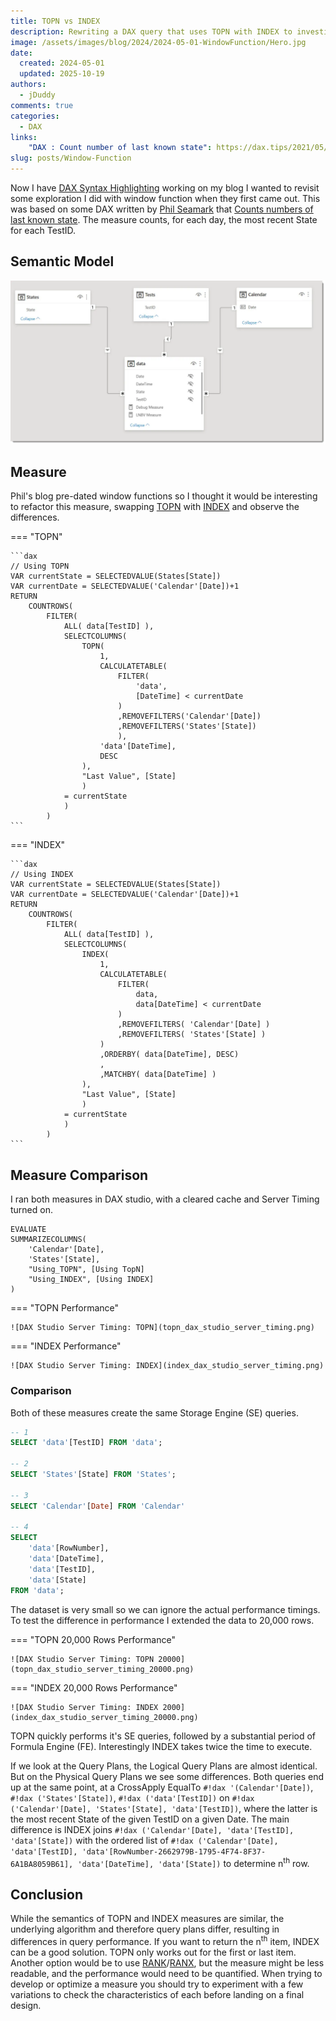 ```yaml
---
title: TOPN vs INDEX
description: Rewriting a DAX query that uses TOPN with INDEX to investigate ease of use and performance characteristics
image: /assets/images/blog/2024/2024-05-01-WindowFunction/Hero.jpg
date:
  created: 2024-05-01
  updated: 2025-10-19
authors:
  - jDuddy
comments: true
categories:
  - DAX
links:
    "DAX : Count number of last known state": https://dax.tips/2021/05/17/dax-count-number-of-last-known-state/
slug: posts/Window-Function
---
```


Now I have [DAX Syntax Highlighting](https://evaluationcontext.github.io/posts/Syntax-Highlight-DAX/) working on my blog I wanted to revisit some exploration I did with window function when they first came out. This was based on some DAX written by [Phil Seamark](https://www.linkedin.com/in/seamark/) that [Counts numbers of last known state](https://dax.tips/2021/05/17/dax-count-number-of-last-known-state/). The measure counts, for each day, the most recent State for each TestID.

## Semantic Model

![Data Model](data_model.webp)

## Measure

Phil's blog pre-dated window functions so I thought it would be interesting to refactor this measure, swapping [TOPN](https://learn.microsoft.com/en-us/dax/topn-function-dax) with [INDEX](https://learn.microsoft.com/en-us/dax/index-function-dax) and observe the differences.

=== "TOPN"

    ```dax
    // Using TOPN
    VAR currentState = SELECTEDVALUE(States[State])
    VAR currentDate = SELECTEDVALUE('Calendar'[Date])+1
    RETURN
        COUNTROWS(
            FILTER(
                ALL( data[TestID] ),
                SELECTCOLUMNS(
                    TOPN(
                        1,
                        CALCULATETABLE( 
                            FILTER( 
                                'data', 
                                [DateTime] < currentDate
                            )
                            ,REMOVEFILTERS('Calendar'[Date])
                            ,REMOVEFILTERS('States'[State])
                            ),
                        'data'[DateTime], 
                        DESC
                    ),
                    "Last Value", [State]
                    )
                = currentState
                )
            )       
    ```

=== "INDEX"

    ```dax
    // Using INDEX
    VAR currentState = SELECTEDVALUE(States[State])
    VAR currentDate = SELECTEDVALUE('Calendar'[Date])+1
    RETURN
        COUNTROWS(
            FILTER(
                ALL( data[TestID] ),
                SELECTCOLUMNS(
                    INDEX( 
                        1, 
                        CALCULATETABLE(
                            FILTER(
                                data, 
                                data[DateTime] < currentDate
                            )
                            ,REMOVEFILTERS( 'Calendar'[Date] )
                            ,REMOVEFILTERS( 'States'[State] )
                        )
                        ,ORDERBY( data[DateTime], DESC)
                        , 
                        ,MATCHBY( data[DateTime] )
                    ),
                    "Last Value", [State]
                    )
                = currentState
                )
            )
    ```

## Measure Comparison

I ran both measures in DAX studio, with a cleared cache and Server Timing turned on.

```dax
EVALUATE
SUMMARIZECOLUMNS(
    'Calendar'[Date],
    'States'[State],
    "Using_TOPN", [Using TopN]
    "Using_INDEX", [Using INDEX]
)
```

=== "TOPN Performance"

    ![DAX Studio Server Timing: TOPN](topn_dax_studio_server_timing.png)

=== "INDEX Performance"

    ![DAX Studio Server Timing: INDEX](index_dax_studio_server_timing.png)

### Comparison

Both of these measures create the same Storage Engine (SE) queries.

```sql
-- 1
SELECT 'data'[TestID] FROM 'data';

-- 2
SELECT 'States'[State] FROM 'States';

-- 3
SELECT 'Calendar'[Date] FROM 'Calendar'

-- 4 
SELECT
    'data'[RowNumber],
    'data'[DateTime],
    'data'[TestID],
    'data'[State]
FROM 'data';
```

The dataset is very small so we can ignore the actual performance timings. To test the difference in performance I extended the data to 20,000 rows.

=== "TOPN 20,000 Rows Performance"

    ![DAX Studio Server Timing: TOPN 20000](topn_dax_studio_server_timing_20000.png)

=== "INDEX 20,000 Rows Performance"

    ![DAX Studio Server Timing: INDEX 2000](index_dax_studio_server_timing_20000.png)

TOPN quickly performs it's SE queries, followed by a substantial period of Formula Engine (FE). Interestingly INDEX takes twice the time to execute. 

If we look at the Query Plans, the Logical Query Plans are almost identical. But on the Physical Query Plans we see some differences. Both queries end up at the same point, at a CrossApply EqualTo `#!dax '(Calendar'[Date])`, `#!dax ('States'[State])`, `#!dax ('data'[TestID])` on `#!dax ('Calendar'[Date], 'States'[State], 'data'[TestID])`, where the latter is the most recent State of the given TestID on a given Date. The main difference is INDEX joins `#!dax ('Calendar'[Date], 'data'[TestID], 'data'[State])` with the ordered list of `#!dax ('Calendar'[Date], 'data'[TestID], 'data'[RowNumber-2662979B-1795-4F74-8F37-6A1BA8059B61], 'data'[DateTime], 'data'[State])` to determine n<sup>th</sup> row. 

## Conclusion

While the semantics of TOPN and INDEX measures are similar, the underlying algorithm and therefore query plans differ, resulting in differences in query performance. If you want to return the n<sup>th</sup> item, INDEX can be a good solution. TOPN only works out for the first or last item. Another option would be to use [RANK](https://learn.microsoft.com/en-us/dax/rank-function-dax)/[RANX](https://learn.microsoft.com/en-us/dax/rankx-function-dax), but the measure might be less readable, and the performance would need to be quantified. When trying to develop or optimize a measure you should try to experiment with a few variations to check the characteristics of each before landing on a final design.